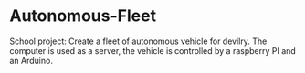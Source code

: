 # Autonomous-Fleet
School project:  Create a fleet of autonomous vehicle for devilry. The computer is used as a server, the vehicle is controlled by a raspberry PI and an Arduino.
